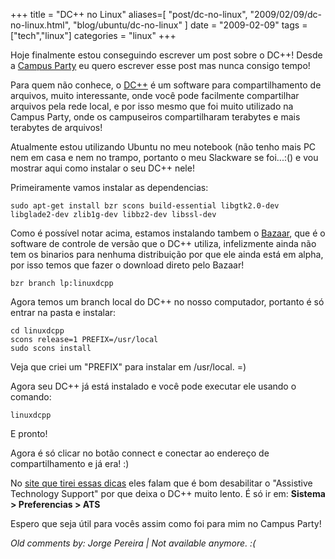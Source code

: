 +++
title = "DC++ no Linux"
aliases=[
  "post/dc-no-linux",
  "2009/02/09/dc-no-linux.html",
  "blog/ubuntu/dc-no-linux"
]
date = "2009-02-09"
tags = ["tech","linux"]
categories = "linux"
+++

Hoje finalmente estou conseguindo escrever um post sobre o DC++! Desde
a [Campus Party](http://pothix.com/blog/events/campus-party-2009 "Campus Party")
eu quero escrever esse post mas nunca consigo tempo!

Para quem não conhece, o
[DC++](http://dcplusplus.sourceforge.net/ "DC++ Official page on SourceForge")
é um software para compartilhamento de arquivos, muito interessante,
onde você pode facilmente compartilhar arquivos pela rede local, e por
isso mesmo que foi muito utilizado na Campus Party, onde os
campuseiros compartilharam terabytes e mais terabytes de arquivos!

Atualmente estou utilizando Ubuntu no meu notebook (não tenho mais PC
nem em casa e nem no trampo, portanto o meu Slackware se foi...:() e
vou mostrar aqui como instalar o seu DC++ nele!

Primeiramente vamos instalar as dependencias:

    sudo apt-get install bzr scons build-essential libgtk2.0-dev libglade2-dev zlib1g-dev libbz2-dev libssl-dev

Como é possível notar acima, estamos instalando tambem o
[Bazaar](http://bazaar-vcs.org/ "Bazaar version control"), que é o
software de controle de versão que o DC++ utiliza, infelizmente ainda
não tem os binarios para nenhuma distribuição por que ele ainda está
em alpha, por isso temos que fazer o download direto pelo Bazaar!

    bzr branch lp:linuxdcpp

Agora temos um branch local do DC++ no nosso computador, portanto é só
entrar na pasta e instalar:

    cd linuxdcpp
    scons release=1 PREFIX=/usr/local
    sudo scons install

Veja que criei um "PREFIX" para instalar em /usr/local. =)

Agora seu DC++ já está instalado e você pode executar ele usando o
comando:

    linuxdcpp

E pronto!

Agora é só clicar no botão connect e conectar ao endereço de
compartilhamento e já era! :)

No [site que tirei essas dicas](http://ubuntuforums.org/showthread.php?t=193984 "How to install DC++ on Ubuntu")
eles falam que é bom desabilitar o "Assistive Technology Support" por
que deixa o DC++ muito lento. É só ir em: **Sistema > Preferencias > ATS**

Espero que seja útil para vocês assim como foi para mim no Campus
Party!



_Old comments by: Jorge Pereira | Not available anymore. :(_
